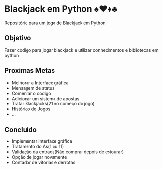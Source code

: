 # Blackjack em Python ♠️♥️♦️♣️ 
Repositório para um jogo de Blackjack em Python

## Objetivo
Fazer codigo para jogar blackjack e utilizar conhecimentos e bibliotecas em python

## Proximas Metas
- Melhorar a Interface gráfica
- Mensagem de status
- Comentar o codigo
- Adicionar um sistema de apostas
- Tratar Blackjacks(21 no começo do jogo)
- Histórico de Jogos
- ...

## Concluído
- Implementar interface gráfica
- Tratamento do Ás(1 ou 11)
- Validação da entrada(Não comprar depois de estourar)
- Opção de jogar novamente
- Contador de vitorias e derrotas